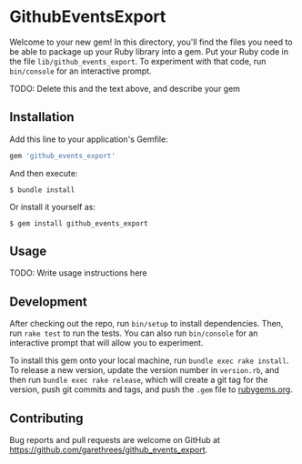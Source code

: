 # GithubEventsExport

Welcome to your new gem! In this directory, you'll find the files you need to be able to package up your Ruby library into a gem. Put your Ruby code in the file `lib/github_events_export`. To experiment with that code, run `bin/console` for an interactive prompt.

TODO: Delete this and the text above, and describe your gem

## Installation

Add this line to your application's Gemfile:

```ruby
gem 'github_events_export'
```

And then execute:

    $ bundle install

Or install it yourself as:

    $ gem install github_events_export

## Usage

TODO: Write usage instructions here

## Development

After checking out the repo, run `bin/setup` to install dependencies. Then, run `rake test` to run the tests. You can also run `bin/console` for an interactive prompt that will allow you to experiment.

To install this gem onto your local machine, run `bundle exec rake install`. To release a new version, update the version number in `version.rb`, and then run `bundle exec rake release`, which will create a git tag for the version, push git commits and tags, and push the `.gem` file to [rubygems.org](https://rubygems.org).

## Contributing

Bug reports and pull requests are welcome on GitHub at https://github.com/garethrees/github_events_export.

